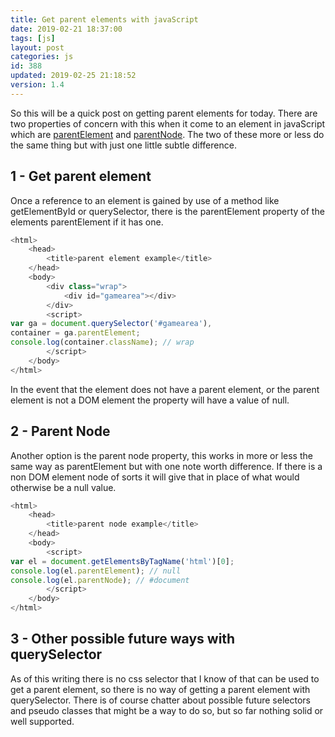 ```yaml
---
title: Get parent elements with javaScript
date: 2019-02-21 18:37:00
tags: [js]
layout: post
categories: js
id: 388
updated: 2019-02-25 21:18:52
version: 1.4
---
```


So this will be a quick post on getting parent elements for today. There are two properties of concern with this when it come to an element in javaScript which are [parentElement](https://developer.mozilla.org/en/docs/Web/API/Node/parentElement) and [parentNode](https://developer.mozilla.org/en-US/docs/Web/API/Node/parentNode). The two of these more or less do the same thing but with just one little subtle difference.

<!-- more -->

## 1 - Get parent element

Once a reference to an element is gained by use of a method like getElementById or querySelector, there is the parentElement property of the elements parentElement if it has one.

```js
<html>
    <head>
        <title>parent element example</title>
    </head>
    <body>
        <div class="wrap">
            <div id="gamearea"></div>
        </div>
        <script>
var ga = document.querySelector('#gamearea'),
container = ga.parentElement;
console.log(container.className); // wrap
        </script>
    </body>
</html>
```

In the event that the element does not have a parent element, or the parent element is not a DOM element the property will have a value of null.

## 2 - Parent Node 

Another option is the parent node property, this works in more or less the same way as parentElement but with one note worth difference. If there is a non DOM element node  of sorts it will give that in place of what would otherwise be a null value.

```js
<html>
    <head>
        <title>parent node example</title>
    </head>
    <body>
        <script>
var el = document.getElementsByTagName('html')[0];
console.log(el.parentElement); // null
console.log(el.parentNode); // #document
        </script>
    </body>
</html>
```

## 3 - Other possible future ways with querySelector

As of this writing there is no css selector that I know of that can be used to get a parent element, so there is no way of getting a parent element with querySelector. There is of course chatter about possible future selectors and pseudo classes that might be a way to do so, but so far nothing solid or well supported. 